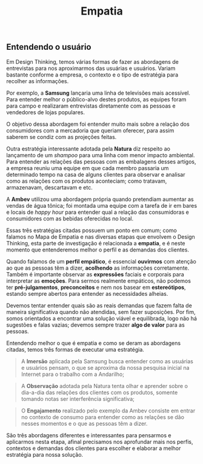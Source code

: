 <div align="center">

# Empatia

</div>

<br>

## Entendendo o usuário

Em Design Thinking, temos várias formas de fazer as abordagens de entrevistas para nos aproximarmos das usuárias e usuários. Variam bastante conforme a empresa, o contexto e o tipo de estratégia para recolher as informações.

Por exemplo, a **Samsung** lançaria uma linha de televisões mais acessível. Para entender melhor o público-alvo destes produtos, as equipes foram para campo e realizaram entrevistas diretamente com as pessoas e vendedores de lojas populares.

O objetivo dessa abordagem foi entender muito mais sobre a relação dos consumidores com a mercadoria que queriam oferecer, para assim saberem se condiz com as projeções feitas.

Outra estratégia interessante adotada pela **Natura** diz respeito ao lançamento de um *shampoo* para uma linha com menor impacto ambiental. Para entender as relações das pessoas com as embalagens desses artigos, a empresa reuniu uma equipe em que cada membro passaria um determinado tempo na casa de alguns clientes para observar e analisar como as relações com os produtos aconteciam; como tratavam, armazenavam, descartavam e etc.

A **Ambev** utilizou uma abordagem própria quando pretendiam aumentar as vendas de água tônica; foi montada uma equipe com a tarefa de ir em bares e locais de *happy hour* para entender qual a relação das consumidoras e consumidores com as bebidas oferecidas no local.

Essas três estratégias citadas possuem um ponto em comum; como falamos no Mapa de Empatia e nas diversas etapas que envolvem o Design Thinking, esta parte de investigação é relacionada a **empatia**, e é neste momento que entenderemos melhor o perfil e as demandas dos clientes.

Quando falamos de um **perfil empático**, é essencial **ouvirmos** com atenção ao que as pessoas têm a dizer, **acolhendo** as informações corretamente. Também é importante observar as **expressões** faciais e corporais para interpretar as **emoções**. Para sermos realmente empáticos, não podemos ter **pré-julgamentos**, **preconceitos** e nem nos basear em **estereótipos**, estando sempre abertos para entender as necessidades alheias.

Devemos tentar entender quais são as reais demandas que fazem falta de maneira significativa quando não atendidas, sem fazer suposições. Por fim, somos orientados a encontrar uma solução viável e equilibrada, logo não há sugestões e falas vazias; devemos sempre trazer **algo de valor** para as pessoas.

Entendendo melhor o que é empatia e como se deram as abordagens citadas, temos três formas de executar uma estratégia.

> A **Imersão** aplicada pela Samsung busca entender como as usuárias e usuários pensam, o que se aproxima da nossa pesquisa inicial na Internet para o trabalho com a Andarilho;

> A **Observação** adotada pela Natura tenta olhar e aprender sobre o dia-a-dia das relações dos clientes com os produtos, somente tomando notas ser interferência significativa;

> O **Engajamento** realizado pelo exemplo da Ambev consiste em entrar no contexto de consumo para entender como as relações se dão nesses momentos e o que as pessoas têm a dizer.

São três abordagens diferentes e interessantes para pensarmos e aplicarmos nesta etapa, afinal precisamos nos aprofundar mais nos perfis, contextos e demandas dos clientes para escolher e elaborar a melhor estratégia para nossa solução.